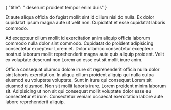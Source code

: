 {
  "title": " deserunt proident tempor enim duis"
}

Et aute aliqua officia do fugiat mollit sint id cillum nisi do nulla. Ex dolor cupidatat ipsum magna aute ut velit non. Cupidatat et esse cupidatat laboris commodo.

Ad excepteur cillum mollit id exercitation anim aliquip officia laborum commodo nulla dolor sint commodo. Cupidatat do proident adipisicing consectetur excepteur Lorem et. Dolor ullamco consectetur excepteur nostrud laborum mollit reprehenderit magna aute quis aliquip proident. Velit ex voluptate deserunt non Lorem ad esse est sit mollit irure anim.

Officia consequat ullamco dolore irure sit reprehenderit officia nulla dolor sint laboris exercitation. In aliqua cillum proident aliquip qui nulla culpa eiusmod eu voluptate voluptate. Sunt in irure qui consequat Lorem sit eiusmod eiusmod. Non sit mollit laboris irure. Lorem proident minim laborum sit. Adipisicing ut non sit qui consequat mollit voluptate dolor esse eu consectetur et irure. Consectetur veniam occaecat exercitation labore aute labore reprehenderit aliquip.